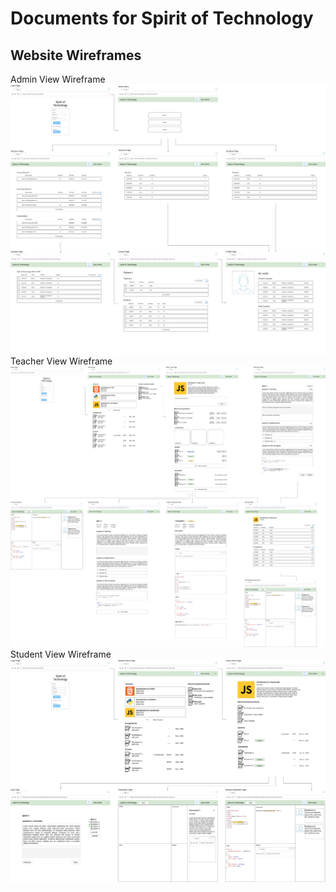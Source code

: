 # Documents for Spirit of Technology

## Website Wireframes
Admin View Wireframe
![admin-wireframe](./wireframe-admin.jpg)
Teacher View Wireframe
![teacher-wireframe](./wireframe-teacher.jpg)
Student View Wireframe
![student-wireframe](./wireframe-student.jpg)
